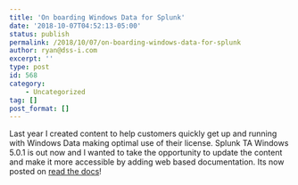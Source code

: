 ```yaml
---
title: 'On boarding Windows Data for Splunk'
date: '2018-10-07T04:52:13-05:00'
status: publish
permalink: /2018/10/07/on-boarding-windows-data-for-splunk
author: ryan@dss-i.com
excerpt: ''
type: post
id: 568
category:
    - Uncategorized
tag: []
post_format: []
---
```

Last year I created content to help customers quickly get up and running with Windows Data making optimal use of their license. Splunk TA Windows 5.0.1 is out now and I wanted to take the opportunity to update the content and make it more accessible by adding web based documentation. Its now posted on [read the docs](https://seckit-ta.readthedocs.io)!